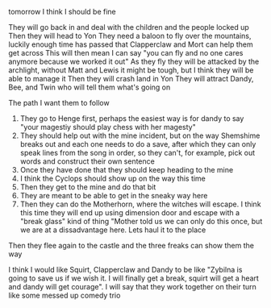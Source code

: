 tomorrow I think I should be fine

They will go back in and deal with the children and the people locked up
Then they will head to Yon
They need a baloon to fly over the mountains, luckily enough time has passed that Clapperclaw and Mort can help them get across
This will then mean I can say "you can fly and no one cares anymore because we worked it out"
As they fly they will be attacked by the archlight, without Matt and Lewis it might be tough, but I think they will be able to manage it
Then they will crash land in Yon
They will attract Dandy, Bee, and Twin who will tell them what's going on


The path I want them to follow

1. They go to Henge first, perhaps the easiest way is for dandy to say "your magestiy should play chess with her magesty"
2. They should help out with the mine incident, but on the way Shemshime breaks out and each one needs to do a save, after which they can only speak lines from the song in order, so they can't, for example, pick out words and construct their own sentence
3. Once they have done that they should keep heading to the mine
4. I think the Cyclops should show up on the way this time
5. Then they get to the mine and do that bit
6. They are meant to be able to get in the sneaky way here
7. Then they can do the Motherhorn, where the witches will escape. I think this time they will end up using dimension door and escape with a "break glass" kind of thing "Mother told us we can only do this once, but we are at a dissadvantage here. Lets haul it to the place

Then they flee again to the castle and the three freaks can show them the way

I think I would like Squirt, Clapperclaw and Dandy to be like "Zybilna is going to save us if we wish it. I will finally get a break, squirt will get a heart and dandy will get courage". I will say that they work together on their turn like some messed up comedy trio